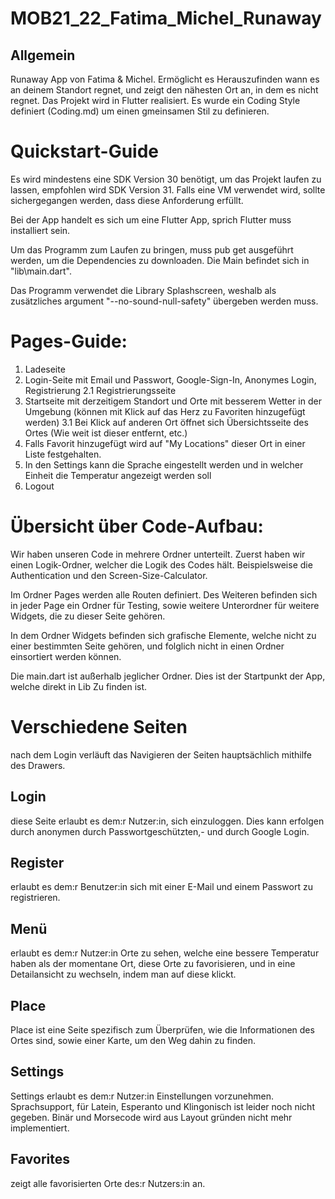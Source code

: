 # MOB21_22_Fatima_Michel_Runaway

## Allgemein

Runaway App von Fatima & Michel. Ermöglicht es Herauszufinden wann es an deinem Standort regnet, und
zeigt den nähesten Ort an, in dem es nicht regnet. Das Projekt wird in Flutter realisiert. Es wurde
ein Coding Style definiert (Coding.md) um einen gmeinsamen Stil zu definieren.

# Quickstart-Guide

Es wird mindestens eine SDK Version 30 benötigt, um das Projekt laufen zu lassen, empfohlen wird SDK
Version 31. Falls eine VM verwendet wird, sollte sichergegangen werden, dass diese Anforderung
erfüllt.

Bei der App handelt es sich um eine Flutter App, sprich Flutter muss installiert sein.

Um das Programm zum Laufen zu bringen, muss pub get ausgeführt werden, um die Dependencies zu
downloaden. Die Main befindet sich in "lib\main.dart".

Das Programm verwendet die Library Splashscreen, weshalb als zusätzliches argument
"--no-sound-null-safety" übergeben werden muss.

# Pages-Guide:

1. Ladeseite
2. Login-Seite mit Email und Passwort, Google-Sign-In, Anonymes Login, Registrierung 2.1
   Registrierungsseite
3. Startseite mit derzeitigem Standort und Orte mit besserem Wetter in der Umgebung (können mit
   Klick auf das Herz zu Favoriten hinzugefügt werden)
   3.1 Bei Klick auf anderen Ort öffnet sich Übersichtsseite des Ortes (Wie weit ist dieser
   entfernt, etc.)
4. Falls Favorit hinzugefügt wird auf "My Locations" dieser Ort in einer Liste festgehalten.
5. In den Settings kann die Sprache eingestellt werden und in welcher Einheit die Temperatur
   angezeigt werden soll
6. Logout

# Übersicht über Code-Aufbau:

Wir haben unseren Code in mehrere Ordner unterteilt. Zuerst haben wir einen Logik-Ordner, welcher
die Logik des Codes hält. Beispielsweise die Authentication und den Screen-Size-Calculator.

Im Ordner Pages werden alle Routen definiert. Des Weiteren befinden sich in jeder Page ein Ordner
für Testing, sowie weitere Unterordner für weitere Widgets, die zu dieser Seite gehören.

In dem Ordner Widgets befinden sich grafische Elemente, welche nicht zu einer bestimmten Seite
gehören, und folglich nicht in einen Ordner einsortiert werden können.

Die main.dart ist außerhalb jeglicher Ordner. Dies ist der Startpunkt der App, welche direkt in Lib
Zu finden ist.

# Verschiedene Seiten

nach dem Login verläuft das Navigieren der Seiten hauptsächlich mithilfe des Drawers.

## Login

diese Seite erlaubt es dem:r Nutzer:in, sich einzuloggen. Dies kann erfolgen durch anonymen durch
Passwortgeschützten,- und durch Google Login.

## Register

erlaubt es dem:r Benutzer:in sich mit einer E-Mail und einem Passwort zu registrieren.

## Menü

erlaubt es dem:r Nutzer:in Orte zu sehen, welche eine bessere Temperatur haben als der momentane
Ort, diese Orte zu favorisieren, und in eine Detailansicht zu wechseln, indem man auf diese klickt.

## Place

Place ist eine Seite spezifisch zum Überprüfen, wie die Informationen des Ortes sind, sowie einer
Karte, um den Weg dahin zu finden.

## Settings

Settings erlaubt es dem:r Nutzer:in Einstellungen vorzunehmen. Sprachsupport, für Latein, Esperanto und
Klingonisch ist leider noch nicht gegeben. Binär und Morsecode wird aus Layout gründen nicht mehr
implementiert.

## Favorites

zeigt alle favorisierten Orte des:r Nutzers:in an.